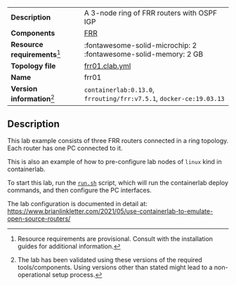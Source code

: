 |                               |                                                                      |
| ----------------------------- | -------------------------------------------------------------------- |
| **Description**               | A 3-node ring of FRR routers with OSPF IGP                           |
| **Components**                | [FRR](https://docs.frrouting.org/en/stable-7.5/overview.html)        |
| **Resource requirements**[^1] | :fontawesome-solid-microchip: 2 <br/>:fontawesome-solid-memory: 2 GB |
| **Topology file**             | [frr01.clab.yml][topofile]                                           |
| **Name**                      | frr01                                                                |
| **Version information**[^2]   | `containerlab:0.13.0`, `frrouting/frr:v7.5.1`, `docker-ce:19.03.13`  |

## Description

This lab example consists of three FRR routers connected in a ring topology. Each router has one PC connected to it.

This is also an example of how to pre-configure lab nodes of `linux` kind in containerlab.

To start this lab, run the [`run.sh`][run] script, which will run the containerlab deploy commands, and then configure the PC interfaces.

The lab configuration is documented in detail at: https://www.brianlinkletter.com/2021/05/use-containerlab-to-emulate-open-source-routers/

[topofile]: https://github.com/srl-labs/containerlab/tree/main/lab-examples/frr01/frr01.clab.yml
[run]: https://github.com/srl-labs/containerlab/tree/main/lab-examples/frr01/run.sh

[^1]: Resource requirements are provisional. Consult with the installation guides for additional information.
[^2]: The lab has been validated using these versions of the required tools/components. Using versions other than stated might lead to a non-operational setup process.
